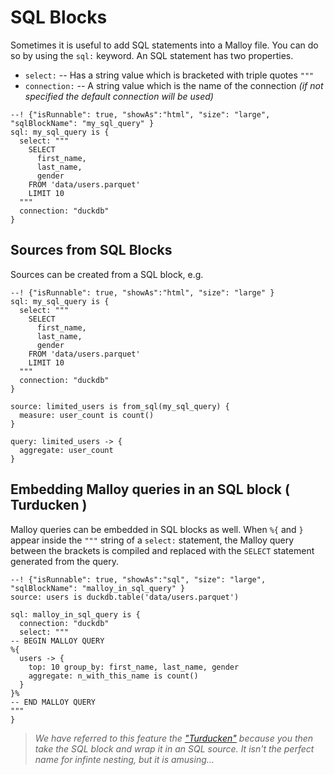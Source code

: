 # SQL Blocks

Sometimes it is useful to add SQL statements into a Malloy file. You can do so by using the `sql:` keyword.
An SQL statement has two properties.

* `select:` -- Has a string value which is bracketed with triple quotes `"""`
* `connection:` -- A string value which is the name of the connection
   _(if not specified the default connection will be used)_


```malloy
--! {"isRunnable": true, "showAs":"html", "size": "large", "sqlBlockName": "my_sql_query" }
sql: my_sql_query is {
  select: """
    SELECT
      first_name,
      last_name,
      gender
    FROM 'data/users.parquet'
    LIMIT 10
  """
  connection: "duckdb"
}
```

## Sources from SQL Blocks

Sources can be created from a SQL block, e.g.

```malloy
--! {"isRunnable": true, "showAs":"html", "size": "large" }
sql: my_sql_query is {
  select: """
    SELECT
      first_name,
      last_name,
      gender
    FROM 'data/users.parquet'
    LIMIT 10
  """
  connection: "duckdb"
}

source: limited_users is from_sql(my_sql_query) {
  measure: user_count is count()
}

query: limited_users -> {
  aggregate: user_count
}
```


## Embedding Malloy queries in an SQL block ( Turducken )

Malloy queries can be embedded in SQL blocks as well. When `%{` and `}` appear inside the `"""` string of a `select:` statement, the Malloy query between the brackets is compiled and replaced with the <code>SELECT</code> statement generated from the query.

```malloy
--! {"isRunnable": true, "showAs":"sql", "size": "large", "sqlBlockName": "malloy_in_sql_query" }
source: users is duckdb.table('data/users.parquet')

sql: malloy_in_sql_query is {
  connection: "duckdb"
  select: """
-- BEGIN MALLOY QUERY
%{
  users -> {
    top: 10 group_by: first_name, last_name, gender
    aggregate: n_with_this_name is count()
  }
}%
-- END MALLOY QUERY
"""
}
```

> _We have referred to this feature the ["Turducken"](https://en.wikipedia.org/wiki/Turducken) because you then take the SQL block and wrap it in an SQL source. It isn't the perfect name for infinte nesting, but it is amusing..._
